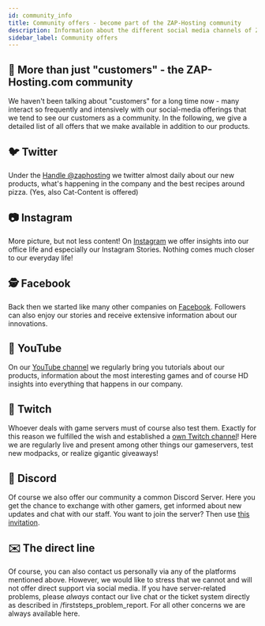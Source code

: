 ```yaml
---
id: community_info
title: Community offers - become part of the ZAP-Hosting community
description: Information about the different social media channels of ZAP-Hosting - ZAP-Hosting.com documentation
sidebar_label: Community offers
---
```


## 🤗 More than just "customers" - the ZAP-Hosting.com community
We haven't been talking about "customers" for a long time now - many interact so frequently and intensively with our social-media offerings that we tend to see our customers as a community. In the following, we give a detailed list of all offers that we make available in addition to our products.

## 🐦 Twitter
Under the [Handle @zaphosting](https://twitter.com/zaphosting) we twitter almost daily about our new products, what's happening in the company and the best recipes around pizza. (Yes, also Cat-Content is offered)

## 📷 Instagram
More picture, but not less content! On [Instagram](https://www.instagram.com/zaphosting/) we offer insights into our office life and especially our Instagram Stories. Nothing comes much closer to our everyday life!

## 🕵 Facebook
Back then we started like many other companies on [Facebook](https://www.facebook.com/zaphosting/). Followers can also enjoy our stories and receive extensive information about our innovations.



## 🎥 YouTube
On our [YouTube channel](https://www.youtube.com/user/zaphosting) we regularly bring you tutorials about our products, information about the most interesting games and of course HD insights into everything that happens in our company.


## 🔴 Twitch
Whoever deals with game servers must of course also test them. Exactly for this reason we fulfilled the wish and established a [own Twitch channel](https://www.twitch.tv/zaphostinglive/)! Here we are regularly live and present among other things our gameservers, test new modpacks, or realize gigantic giveaways!



## 💬 Discord
Of course we also offer our community a common Discord Server. Here you get the chance to exchange with other gamers, get informed about new updates and chat with our staff. You want to join the server? Then use [this invitation](https://discord.gg/zaphosting).


## ✉️ The direct line
Of course, you can also contact us personally via any of the platforms mentioned above. However, we would like to stress that we cannot and will not offer direct support via social media. If you have server-related problems, please *always* contact our live chat or the ticket system directly as described in /firststeps_problem_report. For all other concerns we are always available here.
